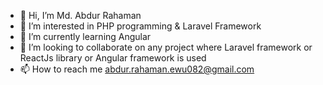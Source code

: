 - 👋 Hi, I’m Md. Abdur Rahaman  
- 👀 I’m interested in PHP programming & Laravel Framework
- 🌱 I’m currently learning Angular
- 💞️ I’m looking to collaborate on any project where Laravel framework or ReactJs library or Angular framework is used
- 📫 How to reach me abdur.rahaman.ewu082@gmail.com

<!---
ABRubel/ABRubel is a ✨ special ✨ repository because its `README.md` (this file) appears on your GitHub profile.
You can click the Preview link to take a look at your changes.
--->

